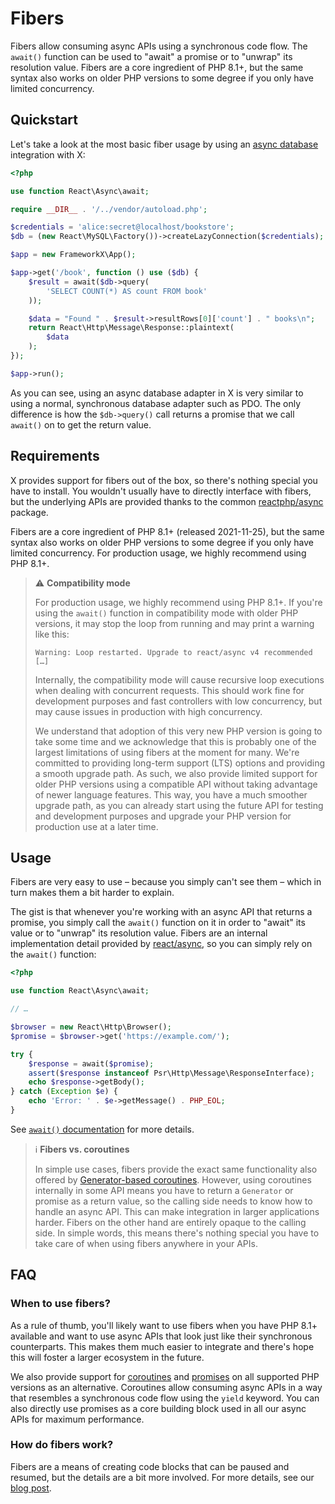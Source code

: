 # Fibers

Fibers allow consuming async APIs using a synchronous code flow. The `await()`
function can be used to "await" a promise or to "unwrap" its resolution value.
Fibers are a core ingredient of PHP 8.1+, but the same syntax also works on
older PHP versions to some degree if you only have limited concurrency.

## Quickstart

Let's take a look at the most basic fiber usage by using an
[async database](../integrations/database.md) integration with X:

```php title="public/index.php"
<?php

use function React\Async\await;

require __DIR__ . '/../vendor/autoload.php';

$credentials = 'alice:secret@localhost/bookstore';
$db = (new React\MySQL\Factory())->createLazyConnection($credentials);

$app = new FrameworkX\App();

$app->get('/book', function () use ($db) {
    $result = await($db->query(
        'SELECT COUNT(*) AS count FROM book'
    ));

    $data = "Found " . $result->resultRows[0]['count'] . " books\n";
    return React\Http\Message\Response::plaintext(
        $data
    );
});

$app->run();
```

As you can see, using an async database adapter in X is very similar to using
a normal, synchronous database adapter such as PDO. The only difference is how
the `$db->query()` call returns a promise that we call `await()` on to get the
return value.

## Requirements

X provides support for fibers out of the box, so there's nothing special you
have to install. You wouldn't usually have to directly interface with fibers,
but the underlying APIs are provided thanks to the common
[reactphp/async](https://github.com/reactphp/async) package.

Fibers are a core ingredient of PHP 8.1+ (released 2021-11-25), but the same
syntax also works on older PHP versions to some degree if you only have limited
concurrency. For production usage, we highly recommend using PHP 8.1+.

> ⚠️ **Compatibility mode**
>
> For production usage, we highly recommend using PHP 8.1+. If you're using the
> `await()` function in compatibility mode with older PHP versions, it may stop
> the loop from running and may print a warning like this:
>
> ```
> Warning: Loop restarted. Upgrade to react/async v4 recommended […]
> ```
>
> Internally, the compatibility mode will cause recursive loop executions when
> dealing with concurrent requests. This should work fine for development
> purposes and fast controllers with low concurrency, but may cause issues in
> production with high concurrency.
>
> We understand that adoption of this very new PHP version is going to take some
> time and we acknowledge that this is probably one of the largest limitations
> of using fibers at the moment for many. We're committed to providing long-term
> support (LTS) options and providing a smooth upgrade path. As such, we also
> provide limited support for older PHP versions using a compatible API without
> taking advantage of newer language features. This way, you have a much
> smoother upgrade path, as you can already start using the future API for
> testing and development purposes and upgrade your PHP version for production
> use at a later time.

## Usage

Fibers are very easy to use – because you simply can't see them – which in turn
makes them a bit harder to explain.

The gist is that whenever you're working with an async API that returns a
promise, you simply call the `await()` function on it in order to "await" its
value or to "unwrap" its resolution value. Fibers are an internal implementation
detail provided by [react/async](https://github.com/reactphp/async), so you
can simply rely on the `await()` function:

```php
<?php

use function React\Async\await;

// …

$browser = new React\Http\Browser();
$promise = $browser->get('https://example.com/');

try {
    $response = await($promise);
    assert($response instanceof Psr\Http\Message\ResponseInterface);
    echo $response->getBody();
} catch (Exception $e) {
    echo 'Error: ' . $e->getMessage() . PHP_EOL;
}
```

See [`await()` documentation](https://github.com/reactphp/async#await) for more
details.

> ℹ️ **Fibers vs. coroutines**
>
> In simple use cases, fibers provide the exact same functionality also offered
> by [Generator-based coroutines](coroutines.md). However, using coroutines
> internally in some API means you have to return a `Generator` or promise as a
> return value, so the calling side needs to know how to handle an async API.
> This can make integration in larger applications harder. Fibers on the other
> hand are entirely opaque to the calling side. In simple words, this means
> there's nothing special you have to take care of when using fibers anywhere
> in your APIs.

## FAQ

### When to use fibers?

As a rule of thumb, you'll likely want to use fibers when you have PHP 8.1+
available and want to use async APIs that look just like their synchronous
counterparts. This makes them much easier to integrate and there's hope this
will foster a larger ecosystem in the future.

We also provide support for [coroutines](coroutines.md) and
[promises](promises.md) on all supported PHP versions as an alternative.
Coroutines allow consuming async APIs in a way that resembles a synchronous
code flow using the `yield` keyword. You can also directly use promises as a
core building block used in all our async APIs for maximum performance.

### How do fibers work?

Fibers are a means of creating code blocks that can be paused and resumed, but
the details are a bit more involved. For more details, see our
[blog post](https://clue.engineering/2021/fibers-in-php).

